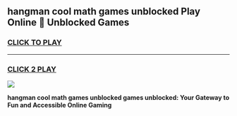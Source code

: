 
## hangman cool math games unblocked Play Online 👋 Unblocked Games
<h3>
<a href="https://news.freeplayer.one?title=hangman_cool_math_games_unblocked&ref=17CMG">CLICK TO PLAY</a></h3>
<hr>

<h3>
<a href="https://news.freeplayer.one?title=hangman_cool_math_games_unblocked&ref=17CMG">CLICK 2 PLAY</a>
  
</h3>

<a href="https://news.freeplayer.one?title=hangman_cool_math_games_unblocked&ref=17CMG/"><img src="https://clearcache.store/games.png"></a>


**hangman cool math games unblocked games unblocked: Your Gateway to Fun and Accessible Online Gaming**

